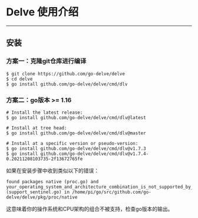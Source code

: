 # Delve 使用介绍

---

## 安装

### 方案一：克隆git仓库进行编译

```sh-session
$ git clone https://github.com/go-delve/delve
$ cd delve
$ go install github.com/go-delve/delve/cmd/dlv
```

### 方案二：go版本 >= 1.16

```sh-session
# Install the latest release:
$ go install github.com/go-delve/delve/cmd/dlv@latest

# Install at tree head:
$ go install github.com/go-delve/delve/cmd/dlv@master

# Install at a specific version or pseudo-version:
$ go install github.com/go-delve/delve/cmd/dlv@v1.7.3
$ go install github.com/go-delve/delve/cmd/dlv@v1.7.4-0.20211208103735-2f13672765fe
```

如果在安装步骤中收到类似以下的错误：
```shell
found packages native (proc.go) and your_operating_system_and_architecture_combination_is_not_supported_by_delve (support_sentinel.go) in /home/pi/go/src/github.com/go-delve/delve/pkg/proc/native
```

这意味着你的操作系统和CPU架构的组合不被支持，检查go版本的输出。   

